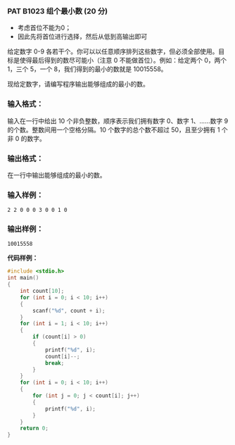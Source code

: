 ### PAT B1023 组个最小数 (20 分)

- 考虑首位不能为0；
- 因此先将首位进行选择，然后从低到高输出即可

给定数字 0-9 各若干个。你可以以任意顺序排列这些数字，但必须全部使用。目标是使得最后得到的数尽可能小（注意 0 不能做首位）。例如：给定两个 0，两个 1，三个 5，一个 8，我们得到的最小的数就是 10015558。

现给定数字，请编写程序输出能够组成的最小的数。

### 输入格式：

输入在一行中给出 10 个非负整数，顺序表示我们拥有数字 0、数字 1、……数字 9 的个数。整数间用一个空格分隔。10 个数字的总个数不超过 50，且至少拥有 1 个非 0 的数字。

### 输出格式：

在一行中输出能够组成的最小的数。

### 输入样例：

```in
2 2 0 0 0 3 0 0 1 0
```

### 输出样例：

```out
10015558
```

**代码样例：**

```c
#include <stdio.h>
int main()
{
    int count[10];
    for (int i = 0; i < 10; i++)
    {
        scanf("%d", count + i);
    }
    for (int i = 1; i < 10; i++)
    {
        if (count[i] > 0)
        {
            printf("%d", i);
            count[i]--;
            break;
        }
    }
    for (int i = 0; i < 10; i++)
    {
        for (int j = 0; j < count[i]; j++)
        {
            printf("%d", i);
        }
    }
    return 0;
}
```

